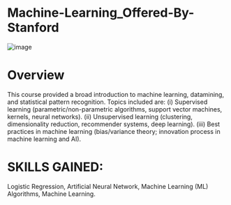 # Machine-Learning_Offered-By-Stanford
![image](https://user-images.githubusercontent.com/69506031/149951879-9269be27-5f26-4d82-99c1-c233d16f69c1.png)

# Overview
This course provided a broad introduction to machine learning, datamining, and statistical pattern recognition.
Topics included are:
(i) Supervised learning (parametric/non-parametric algorithms, support vector machines, kernels, neural networks).
(ii) Unsupervised learning (clustering, dimensionality reduction, recommender systems, deep learning).
(iii) Best practices in machine learning (bias/variance theory; innovation process in machine learning and AI).

# SKILLS GAINED:
Logistic Regression, Artificial Neural Network, Machine Learning (ML) Algorithms, Machine Learning.
